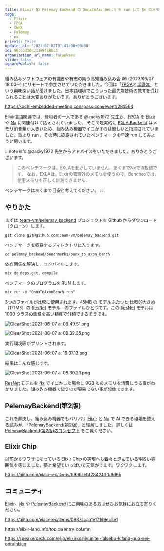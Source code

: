 ```yaml
---
title: Elixir Nx Pelemay Backend の OnnxToAxonBench を run して Nx のメモリ消費量を実感する
tags:
  - Elixir
  - FPGA
  - ONNX
  - Pelemay
  - nx
private: false
updated_at: '2023-07-02T07:41:00+09:00'
id: 96bccd30d211e9f88bc3
organization_url_name: fukuokaex
slide: false
ignorePublish: false
---
```


組み込みソフトウェアの有識者や有志の集う高知組み込み会 #6 (2023/06/07 18:00〜) にリモートで参加させていただきました。今回は「[FPGA]と[半導体]」という興味深い話が聞けました。日本語環境でこういった最先端技術の教育を受けられることは大変ありがたいです。ありがとうございます。

https://kochi-embedded-meeting.connpass.com/event/284564

[Elixir]: https://elixir-lang.org/
[FPGA]: https://ja.wikipedia.org/wiki/FPGA
[半導体]: https://ja.wikipedia.org/wiki/%E5%8D%8A%E5%B0%8E%E4%BD%93
[EXLA]: https://hexdocs.pm/exla/EXLA.html
[EXLA.Backend]: https://hexdocs.pm/exla/EXLA.Backend.html
[Nx]: https://hexdocs.pm/nx/Nx.html
[zeam-vm/pelemay_backend]: https://github.com/zeam-vm/pelemay_backend

Elixir言語関連では、登壇者の一人である @zacky1972 先生が、[FPGA] を [Elixir] や [Nx] に関連付けて話をされていました。
そこで現実的に [EXLA.Backend] はメモリ消費量が大きいため、組み込み機器でイゴかすのは厳しいと指摘されていました。論より run 。その時に披露されていたベンチマークを早速 run してみようと思います。

:::note info
@zacky1972 先生からアドバイスをいただきました。ありがとうございます。

> このベンチマークは，EXLAを動かしていません．あくまでNxでの数値です．
なお，EXLAは，Elixirの管理外のメモリを使うので，Bencheeでは，使用メモリを正しく計測できません．

ベンチマークはあくまで目安と考えてください。
:::


## やりかた

まずは [zeam-vm/pelemay_backend] プロジェクトを Github からダウンロード（クローン）します。

```
git clone git@github.com:zeam-vm/pelemay_backend.git
```

ベンチマークを収容するディレクトリに入ります。

```
cd pelemay_backend/benchmarks/onnx_to_axon_bench
```

依存関係を解決し、コンパイルします。

```
mix do deps.get, compile
```

ベンチマークのプログラムを RUN します。

```
mix run -e "OnnxToAxonBench.run"
```

3つのファイルが比較に使用されます。45MB の モデルふたつと 比較的大きめ（171MB）の [ResNet] モデル　のファイルひとつです。この [ResNet] モデルは 1000 クラスの画像を高い精度で分類できるそうです。

[ResNet]: https://github.com/onnx/models/blob/main/vision/classification/resnet/README.md

![CleanShot 2023-06-07 at 08.49.51.png](https://qiita-image-store.s3.ap-northeast-1.amazonaws.com/0/82804/ecba9caa-40be-c34e-50ec-31be5ba9f674.png)

![CleanShot 2023-06-07 at 08.32.35.png](https://qiita-image-store.s3.ap-northeast-1.amazonaws.com/0/82804/66e8100a-ce5e-dff6-742f-1afaaa693223.png)

実行環境等がプリントされます。

![CleanShot 2023-06-07 at 19.37.13.png](https://qiita-image-store.s3.ap-northeast-1.amazonaws.com/0/82804/3cbd11fb-3e02-c1a3-5731-d9f550cef4b4.png)

結果はこんな感じです。

![CleanShot 2023-06-07 at 08.30.23.png](https://qiita-image-store.s3.ap-northeast-1.amazonaws.com/0/82804/bb8dd61e-4f0b-e6be-09c5-cbb9e0e51394.png)

 [ResNet] モデルを [Nx] でイゴかした場合に 9GB ものメモリを消費しうる事がわかりました。組み込み機器で使うのが容易でない事が想像できます。

## PelemayBackend(第2版)

これを解決し、組み込み機器でもバリバリ [Elixir] と [Nx] で AI できる環境を整える試みが、「PelemayBackend(第2版)」と理解しました。詳しくは [PelemayBackend(第2版)のコンセプト](https://zacky1972.github.io/blog/2023/05/26/pelemay_backend.html) をご覧ください。

## Elixir Chip

以前からウワサになっている Elixir Chip の実現へも着々と進んでいる明るい雰囲気を感じました。夢と希望でいっぱいで元氣がでます。ワクワクします。

https://qiita.com/piacerex/items/b99baebf284243fb6d6b

## コミュニティ

[Elixir]、[Nx] や [PelemayBackend][zeam-vm/pelemay_backend] にご興味のある方はぜひお気軽にお立ち寄りください。

https://qiita.com/piacerex/items/09876caa1e17169ec5e1

https://elixir-lang.info/topics/entry_column

https://speakerdeck.com/elijo/elixirkomiyunitei-falsebu-kifang-guo-nei-onrainbian

